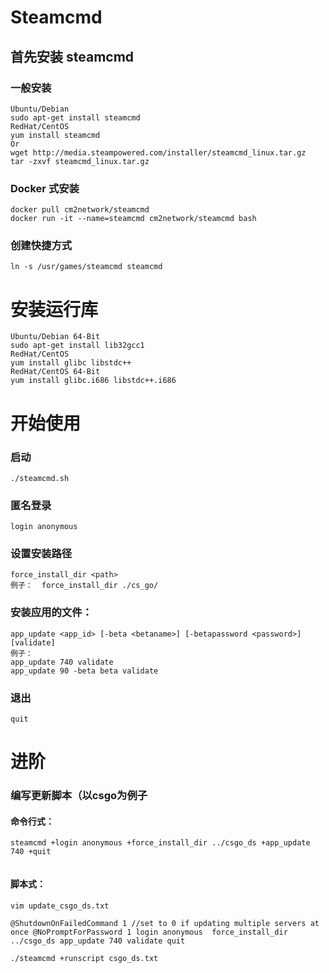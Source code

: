 # Steamcmd



## 首先安装 steamcmd  



### 一般安装

```
Ubuntu/Debian 
sudo apt-get install steamcmd
RedHat/CentOS 
yum install steamcmd
Or
wget http://media.steampowered.com/installer/steamcmd_linux.tar.gz
tar -zxvf steamcmd_linux.tar.gz
```

### Docker 式安装 

```
docker pull cm2network/steamcmd 
docker run -it --name=steamcmd cm2network/steamcmd bash
```

### 创建快捷方式

```
ln -s /usr/games/steamcmd steamcmd
```



# 安装运行库

 

```
Ubuntu/Debian 64-Bit 
sudo apt-get install lib32gcc1
RedHat/CentOS 
yum install glibc libstdc++
RedHat/CentOS 64-Bit 
yum install glibc.i686 libstdc++.i686
```



# 开始使用



### 启动

```
./steamcmd.sh
```

### 匿名登录

```
login anonymous
```

### 设置安装路径

```
force_install_dir <path>    
例子：  force_install_dir ./cs_go/
```

### 安装应用的文件：

```
app_update <app_id> [-beta <betaname>] [-betapassword <password>] [validate]
例子：   
app_update 740 validate
app_update 90 -beta beta validate
```

### 退出

```
quit
```



# 进阶



### 编写更新脚本（以csgo为例子





#### 命令行式：

```
steamcmd +login anonymous +force_install_dir ../csgo_ds +app_update 740 +quit
 
```

#### 脚本式：

```
vim update_csgo_ds.txt
 
@ShutdownOnFailedCommand 1 //set to 0 if updating multiple servers at once @NoPromptForPassword 1 login anonymous  force_install_dir ../csgo_ds app_update 740 validate quit
 
./steamcmd +runscript csgo_ds.txt
```



[各种服务端的appid]: https://developer.valvesoftware.com/wiki/Dedicated_Servers_List	"."

